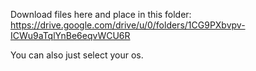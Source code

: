 Download files here and place in this folder:
https://drive.google.com/drive/u/0/folders/1CG9PXbvpv-ICWu9aTqlYnBe6eqvWCU6R

You can also just select your os.
